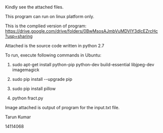 Kindly see the attached files.

This program can run on linux platform only.

This is the complied version of program:
https://drive.google.com/drive/folders/0BwMsosAJmbVuMDVIY3dlcEZrcHc?usp=sharing


Attached is the source code written in python 2.7

To run, execute following commands in Ubuntu:

1. sudo apt-get install python-pip python-dev build-essential libjpeg-dev imagemagick

2. sudo pip install --upgrade pip

3. sudo pip install pillow

4. python fract.py


Image attached is output of program for the input.txt file.



Tarun Kumar

14114068